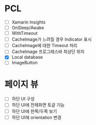 # PCL
- [ ] Xamarin Insights
- [ ] OnSleep/Awake
- [ ] WithTimeout
- [ ] CacheImage가 느려질 경우 Indicator 표시
- [ ] CacheImage에 대한 Timeout 처리
- [ ] CacheImage 프로그레스바 최상단 위치
- [x] Local database
- [ ] ImageButton

# 페이지 뷰
- [ ] 하단 UI 구성
- [ ] 하단 UI에 전체화면 토글 기능
- [ ] 하단 UI에 한쪽/두쪽 보기
- [ ] 하단 UI에 orientation 변경
